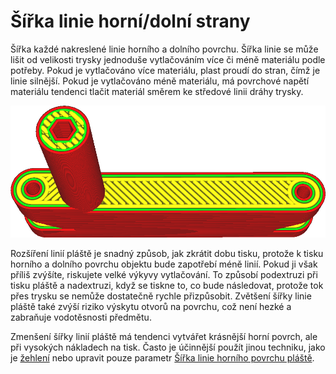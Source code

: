 Šířka linie horní/dolní strany
====
Šířka každé nakreslené linie horního a dolního povrchu. Šířka linie se může lišit od velikosti trysky jednoduše vytlačováním více či méně materiálu podle potřeby. Pokud je vytlačováno více materiálu, plast proudí do stran, čímž je linie silnější. Pokud je vytlačováno méně materiálu, má povrchové napětí materiálu tendenci tlačit materiál směrem ke středové linii dráhy trysky.

![Linie pláště jsou mnohem širší než ostatní](../../../articles/images/skin_line_width.png)

Rozšíření linií pláště je snadný způsob, jak zkrátit dobu tisku, protože k tisku horního a dolního povrchu objektu bude zapotřebí méně linií. Pokud ji však příliš zvýšíte, riskujete velké výkyvy vytlačování. To způsobí podextruzi při tisku pláště a nadextruzi, když se tiskne to, co bude následovat, protože tok přes trysku se nemůže dostatečně rychle přizpůsobit. Zvětšení šířky linie pláště také zvýší riziko výskytu otvorů na povrchu, což není hezké a zabraňuje vodotěsnosti předmětu.

Zmenšení šířky linií pláště má tendenci vytvářet krásnější horní povrch, ale při vysokých nákladech na tisk. Často je účinnější použít jinou techniku, jako je [žehlení](../shell/ironing_enabled.md) nebo upravit pouze parametr [Šířka linie horního povrchu pláště](../experimental/roofing_line_width.md).
